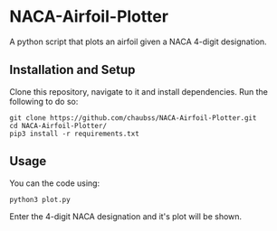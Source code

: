# NACA-Airfoil-Plotter
A python script that plots an airfoil given a NACA 4-digit designation.

## Installation and Setup
Clone this repository, navigate to it and install dependencies. Run the following to do so:
```
git clone https://github.com/chaubss/NACA-Airfoil-Plotter.git
cd NACA-Airfoil-Plotter/
pip3 install -r requirements.txt
```

## Usage
You can the code using:
```
python3 plot.py
```
Enter the 4-digit NACA designation and it's plot will be shown.
